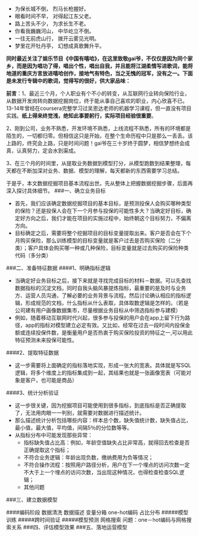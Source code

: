 + 为保长城不倒， 烈马长枪握好。 
+ 眼看时间不早， 对得起江东父老。 
+ 路上苦头不少， 为求长生不老。
+ 你看我巍巍河山， 中华屹立不倒。 
+ 一往无前虎山行， 拨开云雾见光明。 
+ 梦里花开牡丹亭， 幻想成真歌舞升平。

**同时最近关注了娱乐节目《中国有嘻哈》，在这里致敬gai爷，不仅仅是因为同个家乡，而是因为唱功了得，唱出个性，唱出自我，并且能将江湖柔情写进歌词，能将地道的重庆方言放进嘻哈创作，接地气有特色，当之无愧的冠军，没有之一。下面是未发行专辑中的歌词，觉得写的很好，供大家品味：**

**前言**：1、最近三个月，个人职业有个不小的转变，从互联网行业转向保险行业，从数据开发岗转向数据挖掘岗位，终于能从事自己喜欢的职业，内心欣喜不已。13-14年曾经在coursera完整学习过吴恩达老师的机器学习课程，但一直没有项目实践。**纸上得来终觉浅，绝知此事要躬行，实际项目经验很重要**。

2、刚到公司，业务不熟悉，开发环境不熟悉，上线流程不熟悉，所有的环境都是陌生的，一切都归零。但相信这只是开始，在整个生命历程中只是那么一丢丢。该上路的，终究会上路，只是时间问题！gai爷在三十岁终于圆梦，相信梦想终会成真，认真努力，定会水到渠成。

3、在三个月的时间里，从提取业务数据到模型打分，从模型跑数到结果整理，每天都在不断加深对业务、数据、模型的理解，每天都新的东西需要学习总结。

于是乎，本文数据挖掘项目基本流程出世。先从整体上把握数据挖掘步骤，后面再深入探讨具体细节。
###一、确立业务目标
+ 首先，我们应该确定数据挖掘项目的基本目标，是预测投保人会购买哪种类型的保险？还是投保人会在下一个月参与投保的可能性多大？当确定好目标，确定好方向之后，我们才能在项目的实施过程中，始终朝这个目标努力，不偏离方向。
+ 目标确定之后，需要将整个挖掘项目的目标变量提取出来。客户是否会在下个月购买保险，那么训练模型的目标变量就是客户过去是否购买保险（二分类）；客户具体会购买哪一种或几种保险，目标变量就是过去购买的保险种类代码（多分类）

###二、准备特征数据
####1、明确指标逻辑
+ 当确定好业务目标之后，接下来就是寻找完成目标的材料－数据。可以先查找数据指标的沉淀文档，同时自我头脑风暴提炼指标，最重要的是及时与业务方、运营人员沟通，了解必要的业务背景与流程。然后讨论确认相应的指标逻辑，形成规范的文档，什么指标从什么表取，具体取数逻辑是怎样的。（若是公司建有用户画像数据集市，尽量根据业务目标从中筛选指标参与建模）
+ 例如，随着移动互联网时代兴起，很多参与投保的用户会在app上留下行为路径，app的指标对模型建立必定有效。又比如，经常在过去一段时间内投保金额或连续投保件数，是衡量用户是否热衷于购买保险投资的特征之一,可以用此特征预测未来投保可能性。

####2、提取特征数据
+ 这一步需要将上面确定的指标落地实现，形成一张大的宽表。具体就是写SQL逻辑，将多个维度上的指标集成到一起，其结果也就是一张画像宽表（可能对象是客户，也可能是商品）

####3、统计分析验证
+ 这一步很关键，因为挖掘项目可能使用到很多指标，到底指标是否正确提取了，无法用肉眼一一判别，就需要对数据进行描述统计。
+ 那么描述统计分析包括哪些内容：样本总个数，缺失值统计数，缺失值占比，最小值，最大值，平均值，间隔5％的分位数等等。
+ 从指标分布中可能发现那些异常：
	+ 指标缺失值占比高：例如，年龄空值缺失占比非常高，就得回去检查是否正确提取这个指标；
	+ 不符合业务逻辑：年龄出现负数，缴纳费用为负等情况；
	+ 不符合操作流程：按照用户路径分析，用户在下一个埋点的访问次数一定不大于上一个埋点的访问次数，当出现这种情况，也得检查检查SQL逻辑；
	+ 其他问题

###三、建立数据模型

####编码阶段
数据清洗
数据描述
变量分箱
one-hot编码
占比分布
#####模型训练
#####跨时间验证
#####模型预测
网格搜索
问题：one－hot编码与网格搜索关系
###四、评估模型效果
###五、落地运营模型


